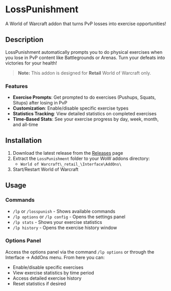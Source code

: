 # LossPunishment

A World of Warcraft addon that turns PvP losses into exercise opportunities!

## Description

LossPunishment automatically prompts you to do physical exercises when you lose in PvP content like Battlegrounds or Arenas. Turn your defeats into victories for your health!

> **Note:** This addon is designed for **Retail** World of Warcraft only.

### Features

- **Exercise Prompts**: Get prompted to do exercises (Pushups, Squats, Situps) after losing in PvP
- **Customization**: Enable/disable specific exercise types
- **Statistics Tracking**: View detailed statistics on completed exercises
- **Time-Based Stats**: See your exercise progress by day, week, month, and all-time

## Installation

1. Download the latest release from the [Releases](https://github.com/Frikkern/LossPunishment/releases) page
2. Extract the `LossPunishment` folder to your WoW addons directory:
   - `World of Warcraft\_retail_\Interface\AddOns\`
3. Start/Restart World of Warcraft

## Usage

### Commands

- `/lp` or `/losspunish` - Shows available commands
- `/lp options` or `/lp config` - Opens the settings panel
- `/lp stats` - Shows your exercise statistics
- `/lp history` - Opens the exercise history window

### Options Panel

Access the options panel via the command `/lp options` or through the Interface → AddOns menu. From here you can:

- Enable/disable specific exercises
- View exercise statistics by time period
- Access detailed exercise history
- Reset statistics if desired
